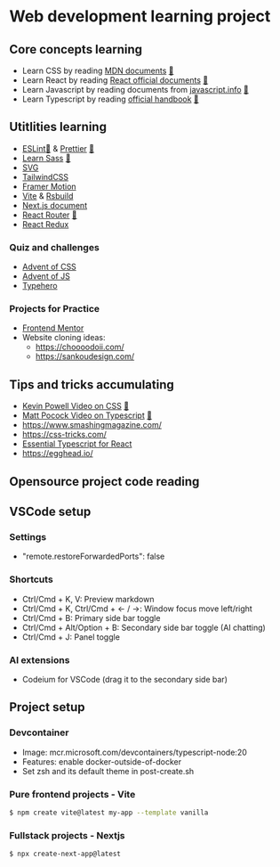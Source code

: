 # Web development learning project

## Core concepts learning

- Learn CSS by reading [MDN documents](https://developer.mozilla.org/en-US/docs/Web/CSS) [📔](core/css/CSSLearningNotes.md)
- Learn React by reading [React official documents](https://react.dev/learn) [📔](core/reactjs/react.dev/ReactLearn.md)
- Learn Javascript by reading documents from [javascript.info](https://javascript.info/) [📔](core/javascript/the-modern-javascript-tutorial/TMJT.md)
- Learn Typescript by reading [official handbook](https://www.typescriptlang.org/docs/handbook/intro.html) [📔](core/typescript/HandbookNotes.md)

## Utitlities learning

- [ESLint](https://eslint.org/docs/latest/use/getting-started)[📔](utilities/eslint-prettier/EslintNotes.md) & [Prettier](https://prettier.io/docs/en/) [📔](utilities/eslint-prettier/PrettierNotes.md)
- [Learn Sass](https://sass-lang.com/guide/) [📔](sass/README.md)
- [SVG](https://developer.mozilla.org/en-US/docs/Web/SVG/Tutorial/Introduction)
- [TailwindCSS](https://tailwindcss.com/docs/installation)
- [Framer Motion](https://www.framer.com/motion/)
- [Vite](https://vite.dev/guide/) & [Rsbuild](https://rsbuild.dev/)
- [Next.js document](https://nextjs.org/docs)
- [React Router](https://reactrouter.com/home) [📔](utilities/react-router/Notes.md)
- [React Redux](https://react-redux.js.org/introduction/getting-started)

### Quiz and challenges

- [Advent of CSS](https://www.adventofcss.com/)
- [Advent of JS](https://adventofjs.com/)
- [Typehero](https://typehero.dev/)

### Projects for Practice

- [Frontend Mentor](https://www.frontendmentor.io/)
- Website cloning ideas:
  - https://choooodoii.com/
  - https://sankoudesign.com/

## Tips and tricks accumulating

- [Kevin Powell Video on CSS](https://www.youtube.com/@KevinPowell/videos) [📔](core/css/KevinPowellYoutube.md)
- [Matt Pocock Video on Typescript](https://www.youtube.com/@mattpocock/videos) [📔](core/typescript/matt-pocock.md)
- https://www.smashingmagazine.com/
- https://css-tricks.com/
- [Essential Typescript for React](https://www.jacobparis.com/content/react-ts)
- https://egghead.io/

## Opensource project code reading

## VSCode setup

### Settings

- "remote.restoreForwardedPorts": false

### Shortcuts

- Ctrl/Cmd + K, V: Preview markdown
- Ctrl/Cmd + K, Ctrl/Cmd + &larr; / &rarr;: Window focus move left/right
- Ctrl/Cmd + B: Primary side bar toggle
- Ctrl/Cmd + Alt/Option + B: Secondary side bar toggle (AI chatting)
- Ctrl/Cmd + J: Panel toggle

### AI extensions

- Codeium for VSCode (drag it to the secondary side bar)

## Project setup

### Devcontainer

- Image: mcr.microsoft.com/devcontainers/typescript-node:20
- Features: enable docker-outside-of-docker
- Set zsh and its default theme in post-create.sh

### Pure frontend projects - Vite

```bash
$ npm create vite@latest my-app --template vanilla
```

### Fullstack projects - Nextjs

```bash
$ npx create-next-app@latest
```
